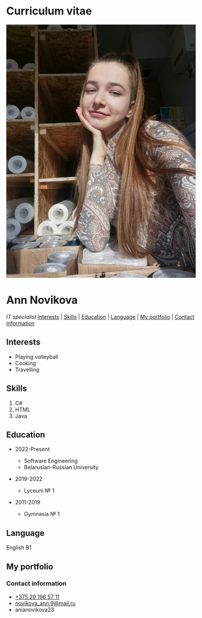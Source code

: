 # Curriculum vitae

![My photo](photo.jpg)

# Ann Novikova
_IT specialist_
[Interests](#Interests) | [Skills](#Skills) | [Education](#Education) | [Language](#Language) | [My portfolio](#Myportfolio) | [Contact information](#Contactinformation)

## Interests
* Playing volleyball
* Cooking
* Travelling


## Skills
1. C#
2. HTML
3. Java


## Education
* 2022-Present

  * Software Engineering
  * Belarusian-Russian University

* 2019-2022

  * Lyceum № 1

* 2011-2019
  * Gymnasia № 1



## Language
English B1

## My portfolio



### Contact information
* [+375 29 196 57 11](telephone)
* [novikova_ann.9@mail.ru](novikova_ann.9@mail.ru)
* anianovikova23

